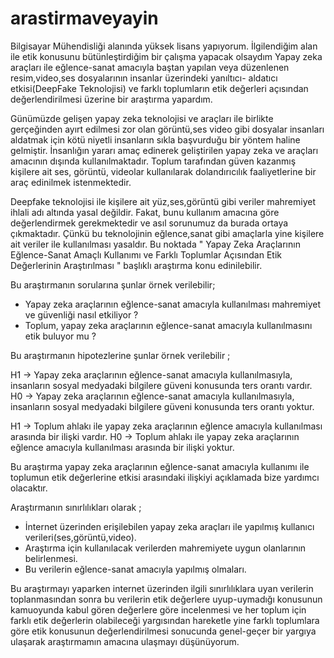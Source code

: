# arastirmaveyayin

Bilgisayar Mühendisliği alanında yüksek lisans yapıyorum. İlgilendiğim alan ile etik konusunu
bütünleştirdiğim bir çalışma yapacak olsaydım Yapay zeka araçları ile eğlence-sanat amacıyla baştan yapılan veya düzenlenen
resim,video,ses dosyalarının insanlar üzerindeki yanıltıcı- aldatıcı etkisi(DeepFake Teknolojisi) ve farklı toplumların etik değerleri açısından değerlendirilmesi üzerine
bir araştırma yapardım.

Günümüzde gelişen yapay zeka teknolojisi ve araçları ile birlikte gerçeğinden ayırt edilmesi zor olan görüntü,ses
video gibi dosyalar insanları aldatmak için kötü niyetli insanların sıkla başvurduğu bir yöntem haline gelmiştir.
İnsanlığın yararı amaç edinerek geliştirilen yapay zeka ve araçları amacının dışında kullanılmaktadır. 
Toplum tarafından güven kazanmış kişilere ait ses, görüntü, videolar kullanılarak dolandırıcılık faaliyetlerine bir araç
edinilmek istenmektedir. 

Deepfake teknolojisi ile kişilere ait yüz,ses,görüntü gibi veriler mahremiyet ihlali adı altında yasal değildir. Fakat, bunu kullanım amacına
göre değerlendirmek gerekmektedir ve asıl sorunumuz da burada ortaya çıkmaktadır. Çünkü bu teknolojinin eğlence,sanat gibi amaçlarla yine kişilere
ait veriler ile kullanılması yasaldır. Bu noktada " Yapay Zeka Araçlarının Eğlence-Sanat Amaçlı Kullanımı ve Farklı Toplumlar Açısından Etik Değerlerinin Araştırılması " başlıklı araştırma
konu edinilebilir. 

Bu araştırmanın sorularına şunlar örnek verilebilir;

 - Yapay zeka araçlarının eğlence-sanat amacıyla kullanılması mahremiyet ve güvenliği nasıl etkiliyor ?
 - Toplum, yapay zeka araçlarının eğlence-sanat amacıyla kullanılmasını etik buluyor mu ?

Bu araştırmanın hipotezlerine şunlar örnek verilebilir ;

H1 -> Yapay zeka araçlarının eğlence-sanat amacıyla kullanılmasıyla, insanların sosyal medyadaki bilgilere güveni konusunda ters orantı vardır.
H0 -> Yapay zeka araçlarının eğlence-sanat amacıyla kullanılmasıyla, insanların sosyal medyadaki bilgilere güveni konusunda ters orantı yoktur.

H1 -> Toplum ahlakı ile yapay zeka araçlarının eğlence amacıyla kullanılması arasında bir ilişki vardır.
H0 -> Toplum ahlakı ile yapay zeka araçlarının eğlence amacıyla kullanılması arasında bir ilişki yoktur.

Bu araştırma yapay zeka araçlarının eğlence-sanat amacıyla kullanımı ile toplumun etik değerlerine etkisi arasındaki ilişkiyi açıklamada bize yardımcı olacaktır.

Araştırmanın sınırlılıkları olarak ; 
 - İnternet üzerinden erişilebilen yapay zeka araçları ile yapılmış kullanıcı verileri(ses,görüntü,video).
 - Araştırma için kullanılacak verilerden mahremiyete uygun olanlarının belirlenmesi.
 - Bu verilerin eğlence-sanat amacıyla yapılmış olmaları.

Bu araştırmayı yaparken internet üzerinden ilgili sınırlılıklara uyan verilerin toplanmasından sonra bu verilerin etik değerlere uyup-uymadığı konusunun kamuoyunda 
kabul gören değerlere göre incelenmesi ve her toplum için farklı etik değerlerin olabileceği yargısından hareketle yine farklı toplumlara göre etik konusunun değerlendirilmesi
sonucunda genel-geçer bir yargıya ulaşarak araştırmamın amacına ulaşmayı düşünüyorum.



